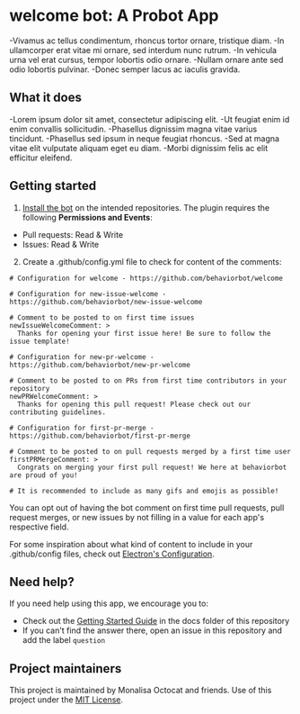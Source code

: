 # welcome bot: A Probot App

-Vivamus ac tellus condimentum, rhoncus tortor ornare, tristique diam.
-In ullamcorper erat vitae mi ornare, sed interdum nunc rutrum.
-In vehicula urna vel erat cursus, tempor lobortis odio ornare.
-Nullam ornare ante sed odio lobortis pulvinar.
-Donec semper lacus ac iaculis gravida.

## What it does

-Lorem ipsum dolor sit amet, consectetur adipiscing elit.
-Ut feugiat enim id enim convallis sollicitudin.
-Phasellus dignissim magna vitae varius tincidunt.
-Phasellus sed ipsum in neque feugiat rhoncus.
-Sed at magna vitae elit vulputate aliquam eget eu diam.
-Morbi dignissim felis ac elit efficitur eleifend.

## Getting started

1. [Install the bot](https://github.com/apps/welcome) on the intended repositories. The plugin requires the following **Permissions and Events**:

- Pull requests: Read & Write
- Issues: Read & Write

2. Create a .github/config.yml file to check for content of the comments:

```
# Configuration for welcome - https://github.com/behaviorbot/welcome

# Configuration for new-issue-welcome - https://github.com/behaviorbot/new-issue-welcome

# Comment to be posted to on first time issues
newIssueWelcomeComment: >
  Thanks for opening your first issue here! Be sure to follow the issue template!

# Configuration for new-pr-welcome - https://github.com/behaviorbot/new-pr-welcome

# Comment to be posted to on PRs from first time contributors in your repository
newPRWelcomeComment: >
  Thanks for opening this pull request! Please check out our contributing guidelines.

# Configuration for first-pr-merge - https://github.com/behaviorbot/first-pr-merge

# Comment to be posted to on pull requests merged by a first time user
firstPRMergeComment: >
  Congrats on merging your first pull request! We here at behaviorbot are proud of you!

# It is recommended to include as many gifs and emojis as possible!
```

You can opt out of having the bot comment on first time pull requests, pull request merges, or new issues by not filling in a value for each app's respective field.

For some inspiration about what kind of content to include in your .github/config files, check out [Electron's Configuration](https://github.com/electron/electron/blob/master/.github/config.yml).

## Need help?

If you need help using this app, we encourage you to:

- Check out the [Getting Started Guide](docs/getting-started.md) in the docs folder of this repository
- If you can't find the answer there, open an issue in this repository and add the label `question`

## Project maintainers

This project is maintained by Monalisa Octocat and friends. Use of this project under the [MIT License](LICENSE.md).
